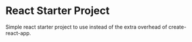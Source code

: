 React Starter Project
=================================
Simple react starter project to use instead of the extra overhead of create-react-app.



